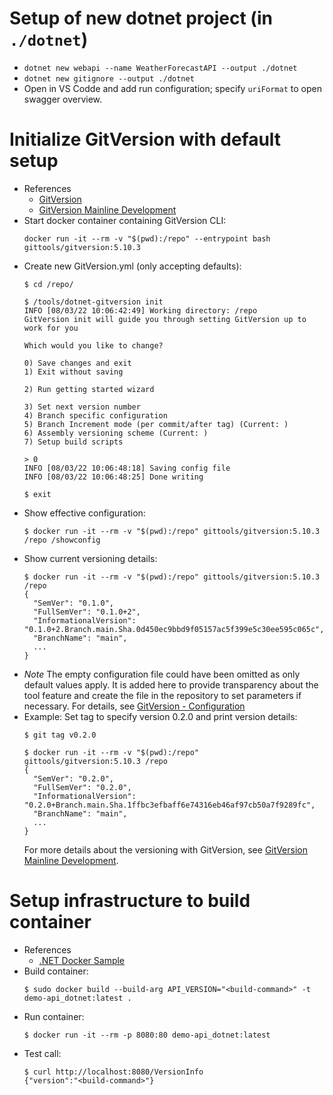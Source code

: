 # Setup of new dotnet project (in `./dotnet`)
- `dotnet new webapi --name WeatherForecastAPI --output ./dotnet`
- `dotnet new gitignore --output ./dotnet`
- Open in VS Codde and add run configuration; specify `uriFormat` to open swagger overview.

# Initialize GitVersion with default setup
- References
  - [GitVersion](https://gitversion.net/)
  - [GitVersion Mainline Development](https://gitversion.net/docs/reference/modes/mainline)
- Start docker container containing GitVersion CLI:
  ```
  docker run -it --rm -v "$(pwd):/repo" --entrypoint bash gittools/gitversion:5.10.3
  ```
- Create new GitVersion.yml (only accepting defaults):
  ```
  $ cd /repo/

  $ /tools/dotnet-gitversion init
  INFO [08/03/22 10:06:42:49] Working directory: /repo
  GitVersion init will guide you through setting GitVersion up to work for you
  
  Which would you like to change?
  
  0) Save changes and exit
  1) Exit without saving
  
  2) Run getting started wizard
  
  3) Set next version number
  4) Branch specific configuration
  5) Branch Increment mode (per commit/after tag) (Current: )
  6) Assembly versioning scheme (Current: )
  7) Setup build scripts
  
  > 0
  INFO [08/03/22 10:06:48:18] Saving config file
  INFO [08/03/22 10:06:48:25] Done writing

  $ exit
  ```
- Show effective configuration:
  ```
  $ docker run -it --rm -v "$(pwd):/repo" gittools/gitversion:5.10.3 /repo /showconfig
  ```
- Show current versioning details:
  ```
  $ docker run -it --rm -v "$(pwd):/repo" gittools/gitversion:5.10.3 /repo
  {
    "SemVer": "0.1.0",
    "FullSemVer": "0.1.0+2",
    "InformationalVersion": "0.1.0+2.Branch.main.Sha.0d450ec9bbd9f05157ac5f399e5c30ee595c065c",
    "BranchName": "main",
    ...
  }
  ```
- _Note_ The empty configuration file could have been omitted as only default values apply. It is added here to provide transparency about the tool feature and create the file in the repository to set parameters if necessary. For details, see [GitVersion - Configuration](https://gitversion.net/docs/reference/configuration)
- Example: Set tag to specify version 0.2.0 and print version details:
  ```
  $ git tag v0.2.0

  $ docker run -it --rm -v "$(pwd):/repo"   gittools/gitversion:5.10.3 /repo
  {
    "SemVer": "0.2.0",
    "FullSemVer": "0.2.0",
    "InformationalVersion": "0.2.0+Branch.main.Sha.1ffbc3efbaff6e74316eb46af97cb50a7f9289fc",
    "BranchName": "main",
    ...
  }
   ```
   For more details about the versioning with GitVersion, see [GitVersion Mainline Development](https://gitversion.net/docs/reference/modes/mainline).


# Setup infrastructure to build container
- References
  - [.NET Docker Sample](https://github.com/dotnet/dotnet-docker/blob/main/samples/dotnetapp/README.md)
- Build container:
  ```
  $ sudo docker build --build-arg API_VERSION="<build-command>" -t demo-api_dotnet:latest .
  ```
- Run container:
  ```
  $ docker run -it --rm -p 8080:80 demo-api_dotnet:latest
  ```
- Test call:
  ```
  $ curl http://localhost:8080/VersionInfo
  {"version":"<build-command>"}
  ```
